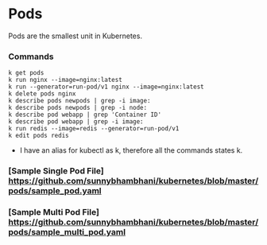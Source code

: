 # Pods

Pods are the smallest unit in Kubernetes.

### Commands
```
k get pods
k run nginx --image=nginx:latest
k run --generator=run-pod/v1 nginx --image=nginx:latest
k delete pods nginx
k describe pods newpods | grep -i image:
k describe pods newpods | grep -i node:
k describe pod webapp | grep 'Container ID'
k describe pod webapp | grep -i image:
k run redis --image=redis --generator=run-pod/v1
k edit pods redis
```

* I have an alias for kubectl as k, therefore all the commands states k.

### [Sample Single Pod File] https://github.com/sunnybhambhani/kubernetes/blob/master/pods/sample_pod.yaml
### [Sample Multi Pod File] https://github.com/sunnybhambhani/kubernetes/blob/master/pods/sample_multi_pod.yaml
